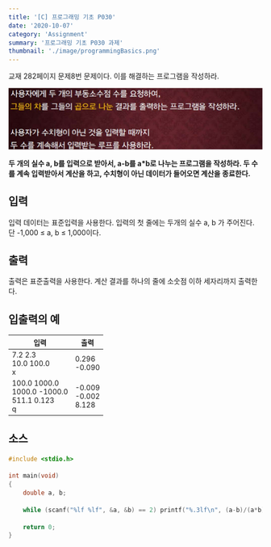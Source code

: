 ```yaml
---
title: '[C] 프로그래밍 기초 P030'
date: '2020-10-07'
category: 'Assignment'
summary: '프로그래밍 기초 P030 과제'
thumbnail: './image/programmingBasics.png'
---
```

교재 282페이지 문제8번 문제이다. 이를 해결하는 프로그램을 작성하라.

![Problem](./image/pba/p030.jpg)

**두 개의 실수 a, b를 입력으로 받아서, a-b를 a\*b로 나누는 프로그램을 작성하라. 두 수를 계속 입력받아서 계산을 하고, 수치형이 아닌 데이터가 들어오면 계산을 종료한다.**

## 입력
입력 데이터는 표준입력을 사용한다. 입력의 첫 줄에는 두개의 실수 a, b 가 주어진다. 단 -1,000 ≤ a, b ≤ 1,000이다.

## 출력
출력은 표준출력을 사용한다. 계산 결과를 하나의 줄에 소숫점 이하 세자리까지 출력한다.


## 입출력의 예

|입력|출력|
|---|---|
|7.2 2.3<br>10.0 100.0<br>x|0.296<br>-0.090|
|100.0 1000.0<br>1000.0 -1000.0<br>511.1 0.123<br>q|-0.009<br>-0.002<br>8.128|

## 소스

```c
#include <stdio.h>

int main(void)
{
    double a, b;

    while (scanf("%lf %lf", &a, &b) == 2) printf("%.3lf\n", (a-b)/(a*b));

    return 0;
}
```